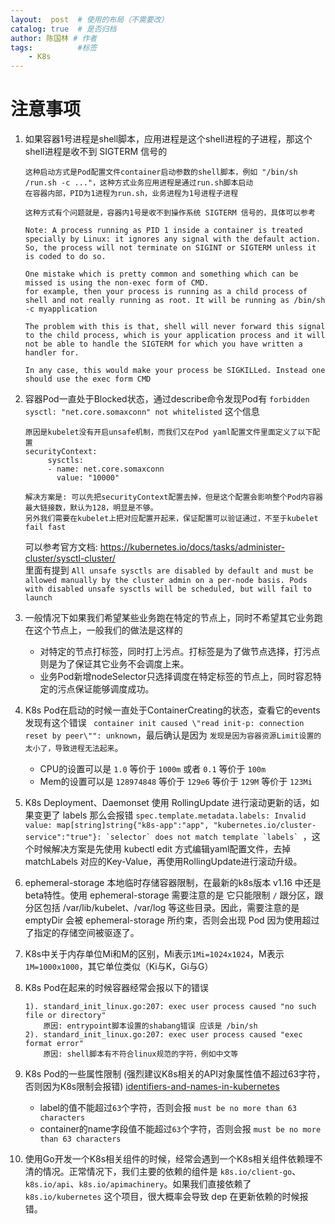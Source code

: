 ```yaml
---
layout:  post  # 使用的布局（不需要改）
catalog: true  # 是否归档
author: 陈国林 # 作者
tags:          #标签
    - K8s
---
```


# 注意事项
1. 如果容器1号进程是shell脚本，应用进程是这个shell进程的子进程，那这个shell进程是收不到 SIGTERM 信号的
   ```
   这种启动方式是Pod配置文件container启动参数的shell脚本，例如 "/bin/sh /run.sh -c ..."，这种方式业务应用进程是通过run.sh脚本启动
   在容器内部，PID为1进程为run.sh，业务进程为1号进程子进程
   
   这种方式有个问题就是，容器内1号是收不到操作系统 SIGTERM 信号的，具体可以参考
   
   Note: A process running as PID 1 inside a container is treated specially by Linux: it ignores any signal with the default action. 
   So, the process will not terminate on SIGINT or SIGTERM unless it is coded to do so.
   
   One mistake which is pretty common and something which can be missed is using the non-exec form of CMD.
   for example, then your process is running as a child process of shell and not really running as root. It will be running as /bin/sh -c myapplication
   
   The problem with this is that, shell will never forward this signal to the child process, which is your application process and it will not be able to handle the SIGTERM for which you have written a handler for.
   
   In any case, this would make your process be SIGKILLed. Instead one should use the exec form CMD
   ```

2. 容器Pod一直处于Blocked状态，通过describe命令发现Pod有 `forbidden sysctl: "net.core.somaxconn" not whitelisted` 这个信息
   ```
   原因是kubelet没有开启unsafe机制，而我们又在Pod yaml配置文件里面定义了以下配置
   securityContext:
        sysctls:
        - name: net.core.somaxconn
          value: "10000"
          
   解决方案是: 可以先把securityContext配置去掉，但是这个配置会影响整个Pod内容器最大链接数，默认为128，明显是不够。
   另外我们需要在kubelet上把对应配置开起来，保证配置可以验证通过，不至于kubelet fail fast
   ```
   可以参考官方文档: https://kubernetes.io/docs/tasks/administer-cluster/sysctl-cluster/  
   里面有提到 `All unsafe sysctls are disabled by default and must be allowed manually by the cluster admin on a per-node basis. Pods with disabled unsafe sysctls will be scheduled, but will fail to launch`

3. 一般情况下如果我们希望某些业务跑在特定的节点上，同时不希望其它业务跑在这个节点上，一般我们的做法是这样的
    + 对特定的节点打标签，同时打上污点。打标签是为了做节点选择，打污点则是为了保证其它业务不会调度上来。
    + 业务Pod新增nodeSelector只选择调度在特定标签的节点上，同时容忍特定的污点保证能够调度成功。
 
4. K8s Pod在启动的时候一直处于ContainerCreating的状态，查看它的events发现有这个错误 ` container init caused \"read init-p: connection reset by peer\"": unknown`，最后确认是因为 `发现是因为容器资源Limit设置的太小了，导致进程无法起来`。 
    + CPU的设置可以是 `1.0` 等价于 `1000m` 或者 `0.1` 等价于 `100m`
    + Mem的设置可以是 `128974848` 等价于 `129e6` 等价于 `129M` 等价于 `123Mi`

5. K8s Deployment、Daemonset 使用 RollingUpdate 进行滚动更新的话，如果变更了 labels 那么会报错 ```spec.template.metadata.labels: Invalid value: map[string]string{"k8s-app":"app", "kubernetes.io/cluster-service":"true"}: `selector` does not match template `labels` ```，这个时候解决方案是先使用 kubectl edit 方式编辑yaml配置文件，去掉 matchLabels 对应的Key-Value，再使用RollingUpdate进行滚动升级。

6. ephemeral-storage 本地临时存储容器限制，在最新的k8s版本 v1.16 中还是beta特性。使用 ephemeral-storage 需要注意的是 它只能限制 `/` 跟分区，跟分区包括 /var/lib/kubelet、/var/log 等这些目录。因此，需要注意的是 emptyDir 会被 ephemeral-storage 所约束，否则会出现 Pod 因为使用超过了指定的存储空间被驱逐了。

7. K8s中关于内存单位Mi和M的区别，Mi表示`1Mi=1024x1024`，M表示`1M=1000x1000`，其它单位类似（Ki与K，Gi与G）

8. K8s Pod在起来的时候容器经常会报以下的错误
   ```
   1). standard_init_linux.go:207: exec user process caused "no such file or directory"
       原因: entrypoint脚本设置的shabang错误 应该是 /bin/sh
   2). standard_init_linux.go:207: exec user process caused "exec format error"
       原因: shell脚本有不符合linux规范的字符，例如中文等
   ```

9. K8s Pod的一些属性限制 (强烈建议K8s相关的API对象属性值不超过63字符，否则因为K8s限制会报错) [identifiers-and-names-in-kubernetes](https://github.com/kubernetes/community/blob/master/contributors/design-proposals/architecture/identifiers.md#identifiers-and-names-in-kubernetes)
    + label的值不能超过`63`个字符，否则会报 `must be no more than 63 characters` 
    + container的name字段值不能超过`63`个字符，否则会报 `must be no more than 63 characters` 

10. 使用Go开发一个K8s相关组件的时候，经常会遇到一个K8s相关组件依赖理不清的情况。正常情况下，我们主要的依赖的组件是 `k8s.io/client-go`、`k8s.io/api`、`k8s.io/apimachinery`。如果我们直接依赖了 `k8s.io/kubernetes` 这个项目，很大概率会导致 dep 在更新依赖的时候报错。
    ```
    
    ```



